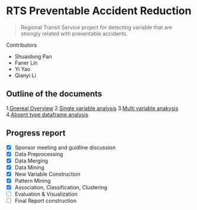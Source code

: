 # RTS Preventable Accident Reduction
> Regional Transit Service project for detecting variable that are strongly related with preventable accidents.


Contributors
- Shuaidong Pan
- Faner Lin
- Yi Yao
- Qianyi Li

## Outline of the documents
  1.[Gnereal Overview]()
  2.[Single variable analysis]()
  3.[Multi variable anakysis](./RTS_2.ipynb)
  4.[Absent type dataframe analysis](./RTS_3.ipynb)
## Progress report
- [x] Sponsor meeting and guidline discussion
- [x] Data Preprocessing
- [x] Data Merging
- [x] Data Mining
- [x] New Variable Construction
- [x] Pattern Mining
- [x] Association, Classification, Clustering
- [ ] Evaluation & Visualization
- [ ] Final Report construction
